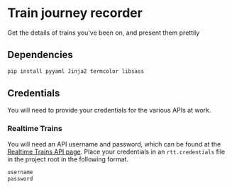 # Train journey recorder

Get the details of trains you've been on, and present them prettily

## Dependencies

```sh
pip install pyyaml Jinja2 termcolor libsass
```

## Credentials

You will need to provide your credentials for the various APIs at work.

### Realtime Trains

You will need an API username and password, which can be found at the [Realtime Trains API page](https://api.rtt.io/).
Place your credentials in an `rtt.credentials` file in the project root in the following format.

```sh
username
password
```

